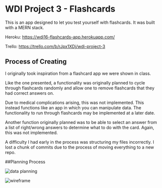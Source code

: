 # WDI Project 3 - Flashcards

This is an app designed to let you test yourself with flashcards. It was built with a MERN stack.

Heroku: https://wdi16-flashcards-app.herokuapp.com/

Trello: https://trello.com/b/rJpx1XDj/wdi-project-3

## Process of Creating

I originally took inspiration from a flashcard app we were shown in class.

Like the one presented, a functionality was originally planned to cycle through flashcards randomly and allow one to remove flashcards that they had correct answers on.

Due to medical complications arising, this was not implemented. This instead functions like an app in which you can manipulate data. The functionality to run through flashcards may be implemented at a later date.

Another function originally planned was to be able to select an answer from a list of right/wrong answers to determine what to do with the card. Again, this was not implemented.

A difficulty I had early in the process was structuring my files incorrectly. I lost a chunk of commits due to the process of moving everything to a new repo.

##Planning Process

![data planning](https://78.media.tumblr.com/88ef24b40e5bf1c1f254dfae77ae3f10/tumblr_paxtdidjLT1vzne5to1_500.png)

![wireframe](https://78.media.tumblr.com/0c2fa9db57891258501f7a11c4f2b98f/tumblr_paxtdidjLT1vzne5to2_500.png)